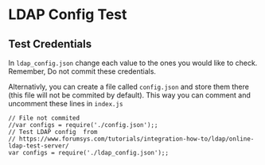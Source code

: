 # LDAP Config Test

## Test Credentials


In `ldap_config.json` change each value to the ones you would like to check. Remember, Do not commit these credentials. 

Alternativly, you can create a file called `config.json` and store them there (this file will not be commited by default). This way you can comment and uncomment these lines in `index.js` 

```
// File not commited 
//var configs = require('./config.json');; 
// Test LDAP config  from 
// https://www.forumsys.com/tutorials/integration-how-to/ldap/online-ldap-test-server/ 
var configs = require('./ldap_config.json');; 


```

